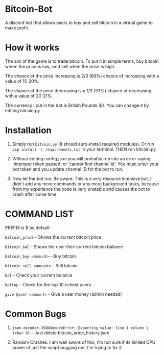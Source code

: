 # Bitcoin-Bot
A discord bot that allows users to buy and sell bitcoin in a virtual game to make profit.

# How it works

The aim of the game is to trade bitcoin. To put it in simple terms, buy bitcoin whem the price is low, amd sell when the price is high.

The chance of the price increasing is 2/3 (66%) chance of increasing with a value of 15-20%.

The chance of the price decreasing is a 1/3 (33%) chance of decreasing with a value of 20-21%.

The currency i put in the bot is British Pounds (£). You can change it by editing bitcoin.py

# Installation

1. Simply run `bitcoin.py` (it should auto-install required modules). Or run `pip install -r requirements.txt` in your terminal. THEN run bitcoin.py

2. Without editing config.json you will probably run into an error saying 'improper token passed' or 'cannot find channel id'. You must enter your bot token and you update channel ID for the bot to run.

3. Now let the bot run. Be aware. This is a very resource intensive bot, I didn't add any more commands or any more background tasks, because from my experience the code is very unstable and causes the bot to crash after some time.

# COMMAND LIST

PREFIX is $ by default

`bitcoin_price` - Shows the current bitcoin price

`bitcoin_bal` - Shows the user their current bitcoin balance

`bitcoin_buy <amount>` - Buy bitcoin

`bitcoin_sell <amount>` - Sell bitcoin

`bal` - Check your current balance

`baltop` - Check for the top 10 richest users

`give @user <amount>` - Give a user money (admin needed)

# Common Bugs

1. `json.decoder.JSONDecodeError: Expecting value: line 1 column 1 (char 0)` - Just delete bitcoin_price_history.json

2. Random Crashes. I am well aware of this, I'm not sure if its limited CPU power of just the script bugging out. I'm trying to fix it.
